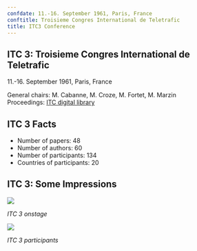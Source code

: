 ```yaml
---
confdate: 11.-16. September 1961, Paris, France
conftitle: Troisieme Congres International de Teletrafic
title: ITC3 Conference
---
```


## ITC 3: Troisieme Congres International de Teletrafic

11.-16. September 1961, Paris, France

General chairs: M. Cabanne, M. Croze, M. Fortet, M. Marzin<br/>
Proceedings: [ITC digital library](../itc-library/itc3.html)

## ITC 3 Facts

  * Number of papers: 48
  * Number of authors: 60
  * Number of participants: 134
  * Countries of participants: 20



## ITC 3: Some Impressions

![]({{site.baseurl}}/assets/Persistent/itc3-400x367.png)

_ITC 3 onstage_


![]({{site.baseurl}}/assets/Persistent/itc3-participants-400x226.png)

_ITC 3 participants_
